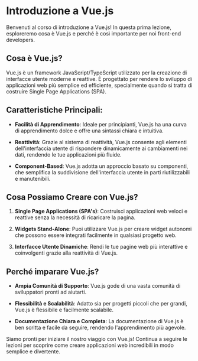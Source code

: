 # Introduzione a Vue.js

  

Benvenuti al corso di introduzione a Vue.js! In questa prima lezione, esploreremo cosa è Vue.js e perché è così importante per  noi front-end developers.

  

## Cosa è Vue.js?

  

Vue.js è un framework JavaScript/TypeScript utilizzato per la creazione di interfacce utente moderne e reattive. È progettato per rendere lo sviluppo di applicazioni web più semplice ed efficiente, specialmente quando si tratta di costruire Single Page Applications (SPA).

  

## Caratteristiche Principali:

  

-  **Facilità di Apprendimento**: Ideale per principianti, Vue.js ha una curva di apprendimento dolce e offre una sintassi chiara e intuitiva.

  

-  **Reattività**: Grazie al sistema di reattività, Vue.js consente agli elementi dell'interfaccia utente di rispondere dinamicamente ai cambiamenti nei dati, rendendo le tue applicazioni più fluide.

  

-  **Component-Based**: Vue.js adotta un approccio basato su componenti, che semplifica la suddivisione dell'interfaccia utente in parti riutilizzabili e manutenibili.

  

## Cosa Possiamo Creare con Vue.js?

  

1.  **Single Page Applications (SPA's)**: Costruisci applicazioni web veloci e reattive senza la necessità di ricaricare la pagina.

  

2.  **Widgets Stand-Alone**: Puoi utilizzare Vue.js per creare widget autonomi che possono essere integrati facilmente in qualsiasi progetto web.

  

3.  **Interfacce Utente Dinamiche**: Rendi le tue pagine web più interattive e coinvolgenti grazie alla reattività di Vue.js.

  

## Perché imparare Vue.js?

  

-  **Ampia Comunità di Supporto**: Vue.js gode di una vasta comunità di sviluppatori pronti ad aiutarti.

  

-  **Flessibilità e Scalabilità**: Adatto sia per progetti piccoli che per grandi, Vue.js è flessibile e facilmente scalabile.

  

-  **Documentazione Chiara e Completa**: La documentazione di Vue.js è ben scritta e facile da seguire, rendendo l'apprendimento più agevole.

  

Siamo pronti per iniziare il nostro viaggio con Vue.js! Continua a seguire le lezioni per scoprire come creare applicazioni web incredibili in modo semplice e divertente.